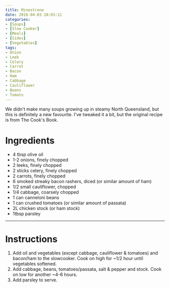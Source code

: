 ```yaml
---
title: Minestrone
date: 2018-04-03 20:03:11
categories:
- [Soups]
- [Slow Cooker]
- [Meals]
- [Sides]
- [Vegetables]
tags:
- Onion
- Leek
- Celery
- Carrot
- Bacon
- Ham
- Cabbage
- Cauliflower
- Beans
- Tomato
---
```


We didn't make many soups growing up in steamy North Queensland, but this is definitely a new favourite. I've tweaked it a bit, but the original recipe is from The Cook's Book. 

<!--more-->

# Ingredients

- 4 tbsp olive oil
- 1-2 onions, finely chopped
- 2 leeks, finely chopped
- 2 sticks celery, finely chopped
- 2 carrots, finely chopped
- 6 smoked streaky bacon rashers, diced (or similar amount of ham)
- 1/2 small cauliflower, chopped
- 1/4 cabbage, coarsely chopped
- 1 can canneloni beans
- 1 can crushed tomatoes (or similar amount of passata)
- 2L chicken stock (or ham stock)
- 1tbsp parsley

------

# Instructions

1. Add oil and vegetables (except cabbage, cauliflower & tomatoes) and bacon/ham to the slowcooker. Cook on high for ~1/2 hour until vegetables softened. 
2. Add cabbage, beans, tomatoes/passata, salt & pepper and stock. Cook on low for another ~4-6 hours. 
3. Add parsley to serve. 

